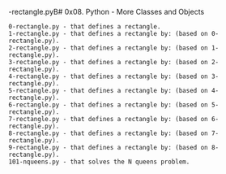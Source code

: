 

-rectangle.pyB# 0x08. Python - More Classes and Objects

    0-rectangle.py - that defines a rectangle.
    1-rectangle.py - that defines a rectangle by: (based on 0-rectangle.py).
    2-rectangle.py - that defines a rectangle by: (based on 1-rectangle.py).
    3-rectangle.py - that defines a rectangle by: (based on 2-rectangle.py).
    4-rectangle.py - that defines a rectangle by: (based on 3-rectangle.py).
    5-rectangle.py - that defines a rectangle by: (based on 4-rectangle.py).
    6-rectangle.py - that defines a rectangle by: (based on 5-rectangle.py).
    7-rectangle.py - that defines a rectangle by: (based on 6-rectangle.py).
    8-rectangle.py - that defines a rectangle by: (based on 7-rectangle.py).
    9-rectangle.py - that defines a rectangle by: (based on 8-rectangle.py).
    101-nqueens.py - that solves the N queens problem.


